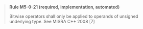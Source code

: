 > **Rule M5-0-21 (required, implementation, automated)**
>
> Bitwise operators shall only be applied to operands of unsigned
> underlying type.
> See MISRA C++ 2008 [7]
